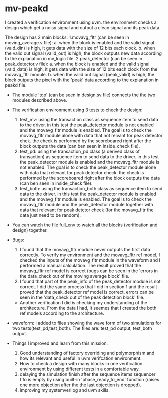 # mv-peakd
I created a verification environment using uvm. the environment checks a design which get a noisy signal and output a clean signal and its peak data. 

The design has 2 main blocks:
1.movavg_fltr (can be seen in moving_average.v file): 
  a. when the block is enabled and the valid signal (vald_din) is high, it gets data with the size of 12 bits each clock.
  b. when the valid out signal (valid_out) is high, the block outputs new data according to the explanation in mv_logic file.
2.peak_detector (can be seen in peak_detector.v file): 
 a.  when the block is enabled and the valid signal (vald_data) is high, it gets data with the size of 12 bits each clock from the movavg_fltr module.
 b.  when the valid out signal (peak_valid) is high, the block outputs the pixel with the 'peak' data according to the explanation in peakd file.

* The module 'top' (can be seen in design.sv file) connects the the two modules described above.

* The verification environment using 3 tests to check the design:
    1. test_mv: using the transaction class as sequence item to send data to the driver. in this test the peak_detector module is not enabled and the movavg_fltr module is enabled. The goal is to check the movavg_fltr module alone with data that not relvant for peak 
       detector chek. the check is performed by the scoreboared right after the block outputs the data (can ben seen in inside_check file).
    2. test_pd: using the transaction_pd class (a derived class of transaction) as sequence item to send data to the driver. in this test the peak_detector module is enabled and the movavg_fltr module is not enabled. The goal is to check the peak_detector module alone   
       with data that relevant for peak detector check. the check is performed by the scoreboared right after the block outputs the data (can ben seen in inside_check file).
    3. test_both: using the transaction_both class as sequence item to send data to the driver. in this test the peak_detector module is enabled and the movavg_fltr module is enabled. The goal is to check the movavg_fltr module and the peak_detector module together with          data that relevant for peak detctor check (for the movavg_fltr the data just need to be random).

* You can watch the file full_env to watch all the blocks (verification and design) together.

* Bugs:
    1. I found that the movavg_fltr module never outputs the first data correctly. To verify my environment and the movavg_fltr ref model, I checked the inputs of the movavg_fltr module in the waveform and I performed a manual calculation. The result proved that the 
        movavg_fltr ref model is correct (bugs can be seen in the 'errors in the data_check out of the moving average block' file.
    2.  I found that part of the peak_info of the peak_detector module is not correct. I did the same process that I did in section 1 and the result proved that the peak_detector ref model is correct. errors can be seen in the 'data_check out of the peak detection block'
        file.
 
    * Another verification I did is checking my understanding of the architecture. From the data I had, It seemes that I created the both ref models according to the architecture.

* waveform: I added to files showing the wave form of two simulations for two tests(test_pd,test_both). The files are: test_pd output, test_both output. 


* Things I improved and learn from this mission:
    1. Good understanding of factory overriding and polymorphism and how its relevant and useful in uvm verifcation environment.
    2. How to check a design with many blocks in one verification environment by using different tests in a comfortable way.
    3. delaying the simulation finish after the sequence items sequencer fifo is empty by using built-in 'phase_ready_to_end' function (raises one more objection after the the last objection is dropped).
    4. improving my systemverilog and uvm skills.
        
  
